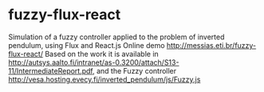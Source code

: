# fuzzy-flux-react
Simulation of a fuzzy controller applied to the problem of inverted pendulum, using Flux and React.js
Online demo http://messias.eti.br/fuzzy-flux-react/
Based on the work  it is available in http://autsys.aalto.fi/intranet/as-0.3200/attach/S13-11/IntermediateReport.pdf,
and the Fuzzy controller http://vesa.hosting.evecy.fi/inverted_pendulum/js/Fuzzy.js
